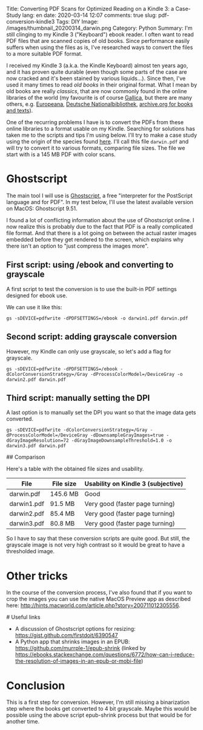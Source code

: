 ﻿Title: Converting PDF Scans for Optimized Reading on a Kindle 3: a Case-Study
lang: en
date: 2020-03-14 12:07
comments: true
slug: pdf-conversion-kindle3
Tags: DIY
Image: /images/thumbnail_20200314_darwin.png
Category: Python
Summary: I'm still clinging to my Kindle 3 ("Keyboard") ebook reader. I often want to read PDF files that are scanned copies of old books. Since performance easily suffers when using the files as is, I've researched ways to convert the files to a more suitable PDF format.

I received my Kindle 3 (a.k.a. the Kindle Keyboard) almost ten years ago, and it has proven quite durable (even though some parts of the case are now cracked and it's been stained by various liquids...). Since then, I've used it many times to read *old books* in their original format. What I mean by old books are really *classics*, that are now commonly found in the online libraries of the world (my favourite is of course [Gallica](https://gallica.bnf.fr/), but there are many others, e.g. [Europeana](https://www.europeana.eu/portal/en), [Deutsche Nationalbibliothek](https://www.dnb.de/DE/Professionell/ProjekteKooperationen/DDB/ddb_node.html), [archive.org for books and texts](https://archive.org/details/texts)).

One of the recurring problems I have is to convert the PDFs from these online libraries to a format usable on my Kindle. Searching for solutions has taken me to the scripts and tips I'm using below. I'll try to make a case study using the origin of the species found [here](https://gallica.bnf.fr/ark:/12148/bpt6k6564680d/f9.image). I'll call this file `darwin.pdf` and will try to convert it to various formats, comparing file sizes. The file we start with is a 145 MB PDF with color scans.

# Ghostscript

The main tool I will use is [Ghostscript](https://ghostscript.com/), a free "interpreter for the PostScript language and for PDF". In my test below, I'll use the latest available version on MacOS: Ghostscript 9.51.

I found a lot of conflicting information about the use of Ghostscript online. I now realize this is probably due to the fact that PDF is a really complicated file format. And that there is a lot going on between the actual raster images embedded before they get rendered to the screen, which explains why there isn't an option to "just compress the images more".

## First script: using /ebook and converting to grayscale

A first script to test the conversion is to use the built-in PDF settings designed for ebook use.

We can use it like this:

```shell
gs -sDEVICE=pdfwrite -dPDFSETTINGS=/ebook -o darwin1.pdf darwin.pdf
```
## Second script: adding grayscale conversion

However, my Kindle can only use grayscale, so let's add a flag for grayscale.

```shell
gs -sDEVICE=pdfwrite -dPDFSETTINGS=/ebook -dColorConversionStrategy=/Gray -dProcessColorModel=/DeviceGray -o darwin2.pdf darwin.pdf
```

## Third script: manually setting the DPI

A last option is to manually set the DPI you want so that the image data gets converted.

```shell
gs -sDEVICE=pdfwrite -dColorConversionStrategy=/Gray -dProcessColorModel=/DeviceGray -dDownsampleGrayImages=true -dGrayImageResolution=72 -dGrayImageDownsampleThreshold=1.0 -o darwin3.pdf darwin.pdf 
```

## Comparison

Here's a table with the obtained file sizes and usability.

| File        | File size | Usability on Kindle 3 (subjective) |
|-------------|-----------|------------------------------------|
| darwin.pdf  | 145.6 MB  | Good                               |
| darwin1.pdf | 91.5 MB   | Very good (faster page turning)    |
| darwin2.pdf | 85.4 MB   | Very good (faster page turning)    |
| darwin3.pdf |  80.8 MB  | Very good (faster page turning)    |

So I have to say that these conversion scripts are quite good. But still, the grayscale image is not very high contrast so it would be great to have a thresholded image.

# Other tricks

In the course of the conversion process, I've also found that if you want to crop the images you can use the native MacOS Preview app as described here: http://hints.macworld.com/article.php?story=200711012305556.

# Useful links

- A discussion of Ghostscript options for resizing: https://gist.github.com/firstdoit/6390547
- A Python app that shrinks images in an EPUB: https://github.com/murrple-1/epub-shrink (linked by https://ebooks.stackexchange.com/questions/6772/how-can-i-reduce-the-resolution-of-images-in-an-epub-or-mobi-file)

# Conclusion

This is a first step for conversion. However, I'm still missing a binarization step where the books get converted to 4 bit grayscale. Maybe this would be possible using the above script epub-shrink process but that would be for another time. 